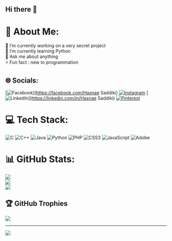 ## Hi there 👋
# 💫 About Me:
🔭 I’m currently working on a very secret project<br>🌱 I’m currently learning Python<br>💬 Ask me about anything<br>⚡ Fun fact : new to programmation 


## 🌐 Socials:
[![Facebook](https://img.shields.io/badge/Facebook-%231877F2.svg?logo=Facebook&logoColor=white)](https://facebook.com/Hasnae Saddiki) [![Instagram](https://img.shields.io/badge/Instagram-%23E4405F.svg?logo=Instagram&logoColor=white)](https://instagram.com/@saddikihasnae) [![LinkedIn](https://img.shields.io/badge/LinkedIn-%230077B5.svg?logo=linkedin&logoColor=white)](https://linkedin.com/in/Hasnae Saddiki) [![Pinterest](https://img.shields.io/badge/Pinterest-%23E60023.svg?logo=Pinterest&logoColor=white)](https://pinterest.com/saddikihasnae) 

# 💻 Tech Stack:
![C](https://img.shields.io/badge/c-%2300599C.svg?style=for-the-badge&logo=c&logoColor=white) ![C++](https://img.shields.io/badge/c++-%2300599C.svg?style=for-the-badge&logo=c%2B%2B&logoColor=white) ![Java](https://img.shields.io/badge/java-%23ED8B00.svg?style=for-the-badge&logo=openjdk&logoColor=white) ![Python](https://img.shields.io/badge/python-3670A0?style=for-the-badge&logo=python&logoColor=ffdd54) ![PHP](https://img.shields.io/badge/php-%23777BB4.svg?style=for-the-badge&logo=php&logoColor=white) ![CSS3](https://img.shields.io/badge/css3-%231572B6.svg?style=for-the-badge&logo=css3&logoColor=white) ![JavaScript](https://img.shields.io/badge/javascript-%23323330.svg?style=for-the-badge&logo=javascript&logoColor=%23F7DF1E) ![Adobe](https://img.shields.io/badge/adobe-%23FF0000.svg?style=for-the-badge&logo=adobe&logoColor=white)
# 📊 GitHub Stats:
![](https://github-readme-stats.vercel.app/api?username=saddikihasnae&theme=dark&hide_border=false&include_all_commits=false&count_private=true)<br/>
![](https://github-readme-streak-stats.herokuapp.com/?user=saddikihasnae&theme=dark&hide_border=false)<br/>
![](https://github-readme-stats.vercel.app/api/top-langs/?username=saddikihasnae&theme=dark&hide_border=false&include_all_commits=false&count_private=true&layout=compact)

## 🏆 GitHub Trophies
![](https://github-profile-trophy.vercel.app/?username=saddikihasnae&theme=radical&no-frame=false&no-bg=false&margin-w=4)

---
[![](https://visitcount.itsvg.in/api?id=saddikihasnae&icon=0&color=0)](https://visitcount.itsvg.in)

<!-- Proudly created with GPRM ( https://gprm.itsvg.in ) -->
<!--
**saddikihasnae/saddikihasnae** is a ✨ _special_ ✨ repository because its `README.md` (this file) appears on your GitHub profile.

Here are some ideas to get you started:

- 🔭 I’m currently working on ...
- 🌱 I’m currently learning ...
- 👯 I’m looking to collaborate on ...
- 🤔 I’m looking for help with ...
- 💬 Ask me about ...
- 📫 How to reach me: ...
- 😄 Pronouns: ...
- ⚡ Fun fact: ...
-->
